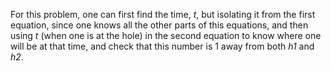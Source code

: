 For this problem, one can first find the time, *t*, but isolating it from the first equation, since one knows all the other parts of this equations, and then using *t* (when one is at the hole) in the second equation to know where one will be at that time, and check that this number is 1 away from both *h1* and *h2*.
